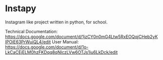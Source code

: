 Instapy
=======

Instagram like project written in python, for school.

Technical Documentation: https://docs.google.com/document/d/1jzCY0n0mG4Ltw5RxEOQqjCHeb2yKIPOiE63PrWuiQL4/edit
User Manual: https://docs.google.com/document/d/1o-LkCaCEjELM0hzFKDqq8qNIczLVw6OTJs1iu6LkDck/edit
